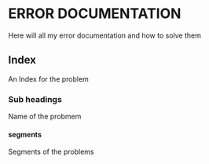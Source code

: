 # ERROR DOCUMENTATION
Here will all my error documentation and how to solve them
## Index
An Index for the problem

### Sub headings
Name of the probmem
#### segments
Segments of the problems